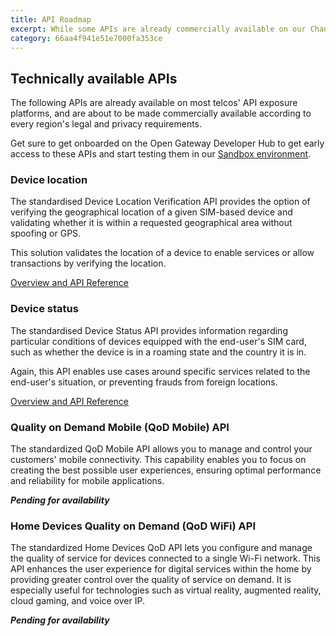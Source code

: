 ```yaml
---
title: API Roadmap
excerpt: While some APIs are already commercially available on our Channel Partners, others have been already designed and standardized across telcos and are being adopted in order to be soon available and extend the scope of Telco APIs to the developer community.
category: 66aa4f941e51e7000fa353ce
---
```


## Technically available APIs

The following APIs are already available on most telcos' API exposure platforms, and are about to be made commercially available according to every region's legal and privacy requirements.

Get sure to get onboarded on the Open Gateway Developer Hub to get early access to these APIs and start testing them in our <a href="/docs/sandbox">Sandbox environment</a>.

### Device location

The standardised Device Location Verification API provides the option of verifying the geographical location of a given SIM-based device and validating whether it is within a requested geographical area without spoofing or GPS.

This solution validates the location of a device to enable services or allow transactions by verifying the location.

[Overview and API Reference](/docs/devicelocation)

### Device status

The standardised Device Status API provides information regarding particular conditions of devices equipped with the end-user's SIM card, such as whether the device is in a roaming state and the country it is in.

Again, this API enables use cases around specific services related to the end-user's situation, or preventing frauds from foreign locations.

[Overview and API Reference](/docs/devicestatus)

### Quality on Demand Mobile (QoD Mobile) API

The standardized QoD Mobile API allows you to manage and control your customers' mobile connectivity. This capability enables you to focus on creating the best possible user experiences, ensuring optimal performance and reliability for mobile applications.

***Pending for availability***

### Home Devices Quality on Demand (QoD WiFi) API

The standardized Home Devices QoD API lets you configure and manage the quality of service for devices connected to a single Wi-Fi network. This API enhances the user experience for digital services within the home by providing greater control over the quality of service on demand. It is especially useful for technologies such as virtual reality, augmented reality, cloud gaming, and voice over IP.

***Pending for availability***

